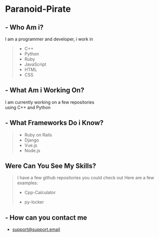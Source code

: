 # Paranoid-Pirate

## - Who Am i?

I am a programmer and developer, i work in

> - C++
> - Python
> - Ruby
> - JavaScript
> - HTML
> - CSS

## - What Am i Working On?

I am currently working on a few repositories  
using C++ and Python

## - What Frameworks Do i Know?

> - Ruby on Rails
> - Django
> - Vue.js
> - Node.js

## Were Can You See My Skills?

> I have a few github repositories you could check out
Here are a few examples:
>
> - Cpp-Calculator
>
> - py-locker

## - How can you contact me

- support@support.email
